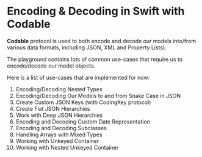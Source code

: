 # Encoding & Decoding in Swift with Codable
**Codable** protocol is used to both encode and decode our models into/from various data formats, including JSON, XML and Property Lists).

The playground contains lots of common use-cases that require us to encode/decode our model objects.

Here is a list of use-cases that are implemented for now:
1. Encoding/Decoding Nested Types
2. Encoding/Decoding Our Models to and from Snake Case in JSON
3. Create Custom JSON Keys (with CodingKey protocol)
4. Create Flat JSON Hierarchies
5. Work with Deep JSON Hierarchies
6. Encoding and Decoding Custom Date Representation
7. Encoding and Decoding Subclasses
8. Handling Arrays with Mixed Types
9. Working with Unkeyed Container
10. Working with Nested Unkeyed Container
